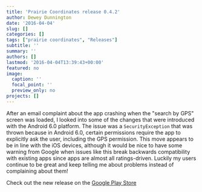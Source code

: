 ```yaml
---
title: 'Prairie Coordinates release 0.4.2'
author: Dewey Dunnington
date: '2016-04-04'
slug: []
categories: []
tags: ["prairie coordinates", "Releases"]
subtitle: ''
summary: ''
authors: []
lastmod: '2016-04-04T13:39:43+00:00'
featured: no
image:
  caption: ''
  focal_point: ''
  preview_only: no
projects: []
---
```



After an email complaint about the app crashing when the "search by GPS" screen was loaded, I looked into some of the changes that were introduced with the Android 6.0 platform. The issue was a `SecurityException` that was thrown because in Android 6.0, certain permissions require the app to explicitly ask the user, including the GPS permission. This move appears to be in line with the iOS devices, although it would be nice to have some warning from Google when issues like this break backwards compatibility with existing apps since apps are almost all ratings-driven. Luckily my users continue to be great and keep telling me about problems instead of complaining about them!

Check out the new release on the [Google Play Store](https://play.google.com/store/apps/details?id=ca.fwe.pcoordplus)
